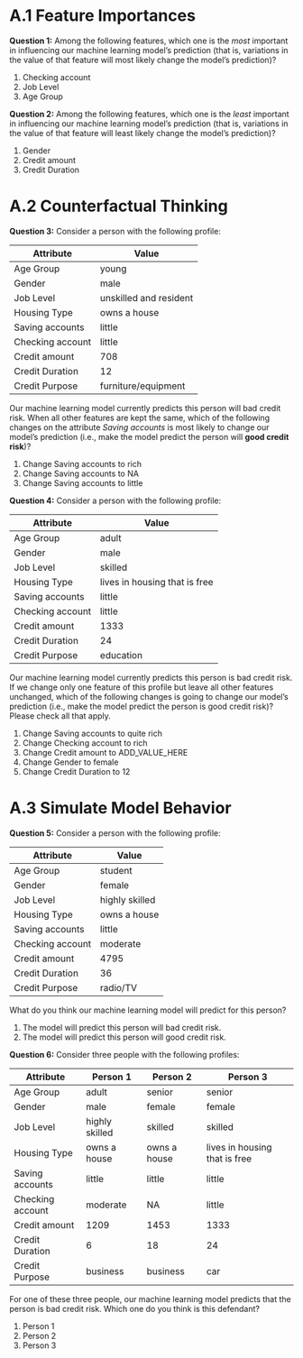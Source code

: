 # A.1 Feature Importances

**Question 1:** Among the following features, which one is the _most_ important in influencing our machine learning
model’s
prediction (that is, variations in the value of that feature will most likely change the model’s prediction)?

1. Checking account
2. Job Level
3. Age Group

**Question 2:** Among the following features, which one is the _least_ important in influencing our machine learning
model’s
prediction (that is, variations in the value of that feature will least likely change the model’s prediction)?

1. Gender
2. Credit amount
3. Credit Duration

# A.2 Counterfactual Thinking

**Question 3:** Consider a person with the following profile:

| Attribute | Value |
|-----------|-------|
| Age Group | young |
| Gender | male |
| Job Level | unskilled and resident |
| Housing Type | owns a house |
| Saving accounts | little |
| Checking account | little |
| Credit amount | 708 |
| Credit Duration | 12 |
| Credit Purpose | furniture/equipment |


Our machine learning model currently predicts this person will bad credit risk. When all other features are kept the same,
which of the following changes on the attribute _Saving accounts_ is most likely to change our model’s prediction (i.e.,
make the model
predict the person will **good credit risk**)?

1. Change Saving accounts to rich
2. Change Saving accounts to NA
3. Change Saving accounts to little

**Question 4:** Consider a person with the following profile:

| Attribute | Value |
|-----------|-------|
| Age Group | adult |
| Gender | male |
| Job Level | skilled |
| Housing Type | lives in housing that is free |
| Saving accounts | little |
| Checking account | little |
| Credit amount | 1333 |
| Credit Duration | 24 |
| Credit Purpose | education |


Our machine learning model currently predicts this person is bad credit risk. If we change only one feature of this
profile but leave all other features unchanged, which of the following changes is going to change our model’s
prediction (i.e., make the model predict the person is good credit risk)? Please check all that apply.

1. Change Saving accounts to quite rich
2. Change Checking account to rich
3. Change Credit amount to ADD_VALUE_HERE
4. Change Gender to female
5. Change Credit Duration to 12

# A.3 Simulate Model Behavior

**Question 5:** Consider a person with the following profile:

| Attribute | Value |
|-----------|-------|
| Age Group | student |
| Gender | female |
| Job Level | highly skilled |
| Housing Type | owns a house |
| Saving accounts | little |
| Checking account | moderate |
| Credit amount | 4795 |
| Credit Duration | 36 |
| Credit Purpose | radio/TV |


What do you think our machine learning model will predict for this person?

1. The model will predict this person will bad credit risk.
2. The model will predict this person will good credit risk.

**Question 6:** Consider three people with the following profiles:

| Attribute | Person 1 | Person 2 | Person 3 |
|-----------|----------|----------|----------|
| Age Group | adult | senior | senior |
| Gender | male | female | female |
| Job Level | highly skilled | skilled | skilled |
| Housing Type | owns a house | owns a house | lives in housing that is free |
| Saving accounts | little | little | little |
| Checking account | moderate | NA | little |
| Credit amount | 1209 | 1453 | 1333 |
| Credit Duration | 6 | 18 | 24 |
| Credit Purpose | business | business | car |


For one of these three people, our machine learning model predicts that the person is bad credit risk. Which one do
you think is this defendant?

1. Person 1
2. Person 2
3. Person 3
